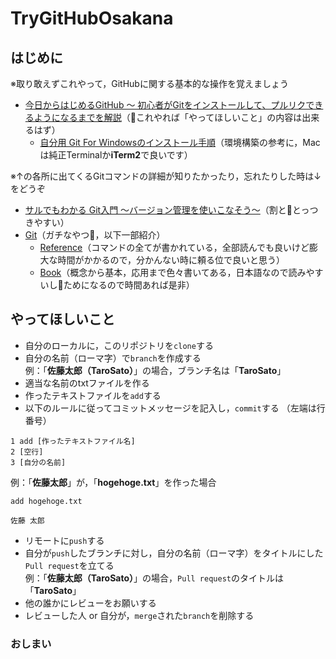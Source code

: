 # TryGitHubOsakana
## はじめに
※取り敢えずこれやって，GitHubに関する基本的な操作を覚えましょう
- [今日からはじめるGitHub 〜 初心者がGitをインストールして、プルリクできるようになるまでを解説](https://employment.en-japan.com/engineerhub/entry/2017/01/31/110000)（これやれば「やってほしいこと」の内容は出来るはず）
  - [自分用 Git For Windowsのインストール手順](https://qiita.com/toshi-click/items/dcf3dd48fdc74c91b409)（環境構築の参考に，Macは純正Terminalか**iTerm2**で良いです）

※↑の各所に出てくるGitコマンドの詳細が知りたかったり，忘れたりした時は↓をどうぞ
- [サルでもわかる Git入門 〜バージョン管理を使いこなそう〜](https://backlog.com/ja/git-tutorial/)（割ととっつきやすい）
- [Git](https://git-scm.com)（ガチなやつ，以下一部紹介）
  - [Reference](https://git-scm.com/docs)（コマンドの全てが書かれている，全部読んでも良いけど膨大な時間がかかるので，分かんない時に頼る位で良いと思う）
  - [Book](https://git-scm.com/book/ja/v2)（概念から基本，応用まで色々書いてある，日本語なので読みやすいしためになるので時間あれば是非）

## やってほしいこと
- 自分のローカルに，このリポジトリを`clone`する
- 自分の名前（ローマ字）で`branch`を作成する  
例：「**佐藤太郎（TaroSato）**」の場合，ブランチ名は「**TaroSato**」
- 適当な名前のtxtファイルを作る  
- 作ったテキストファイルを`add`する
- 以下のルールに従ってコミットメッセージを記入し，`commit`する （左端は行番号）  
```
1 add [作ったテキストファイル名]
2 [空行]
3 [自分の名前]
```
例：「**佐藤太郎**」が，「**hogehoge.txt**」を作った場合  
  ```
  add hogehoge.txt

  佐藤 太郎
  ```
- リモートに`push`する
- 自分が`push`したブランチに対し，自分の名前（ローマ字）をタイトルにした`Pull request`を立てる  
例：「**佐藤太郎（TaroSato）**」の場合，`Pull request`のタイトルは「**TaroSato**」
- 他の誰かにレビューをお願いする
- レビューした人 or 自分が，`merge`された`branch`を削除する
### おしまい
